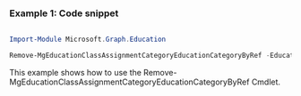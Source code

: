 ### Example 1: Code snippet

```powershell

Import-Module Microsoft.Graph.Education

Remove-MgEducationClassAssignmentCategoryEducationCategoryByRef -EducationClassId $educationClassId -EducationAssignmentId $educationAssignmentId -EducationCategoryId $educationCategoryId

```
This example shows how to use the Remove-MgEducationClassAssignmentCategoryEducationCategoryByRef Cmdlet.

